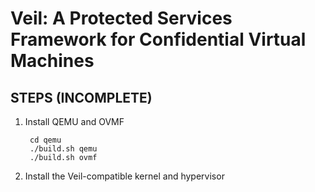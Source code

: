 # Veil: A Protected Services Framework for Confidential Virtual Machines

## STEPS (INCOMPLETE)

1. Install QEMU and OVMF

        cd qemu
        ./build.sh qemu
        ./build.sh ovmf

2. Install the Veil-compatible kernel and hypervisor